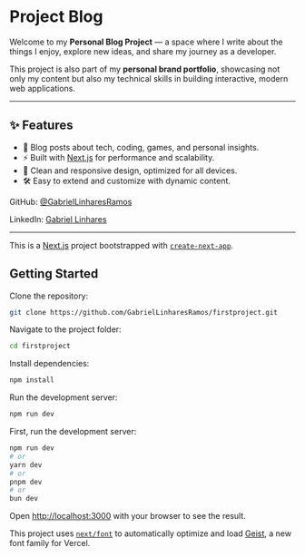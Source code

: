 # Project Blog

Welcome to my **Personal Blog Project** — a space where I write about the things I enjoy, explore new ideas, and share my journey as a developer.  

This project is also part of my **personal brand portfolio**, showcasing not only my content but also my technical skills in building interactive, modern web applications.

---

## ✨ Features
- 📰 Blog posts about tech, coding, games, and personal insights.  
- ⚡ Built with [Next.js](https://nextjs.org/) for performance and scalability.  
- 🎨 Clean and responsive design, optimized for all devices.  
- 🛠️ Easy to extend and customize with dynamic content.  

GitHub: [@GabrielLinharesRamos](https://github.com/GabrielLinharesRamos)

LinkedIn: [Gabriel Linhares](https://www.linkedin.com/in/gabriel-linhares-3759611a9/)

---

This is a [Next.js](https://nextjs.org) project bootstrapped with [`create-next-app`](https://nextjs.org/docs/app/api-reference/cli/create-next-app).

## Getting Started

Clone the repository:

```bash
git clone https://github.com/GabrielLinharesRamos/firstproject.git
```

Navigate to the project folder:

```bash
cd firstproject
```

Install dependencies:

```bash
npm install
```

Run the development server:

```bash
npm run dev
```

First, run the development server:

```bash
npm run dev
# or
yarn dev
# or
pnpm dev
# or
bun dev
```

Open [http://localhost:3000](http://localhost:3000) with your browser to see the result.

This project uses [`next/font`](https://nextjs.org/docs/app/building-your-application/optimizing/fonts) to automatically optimize and load [Geist](https://vercel.com/font), a new font family for Vercel.
